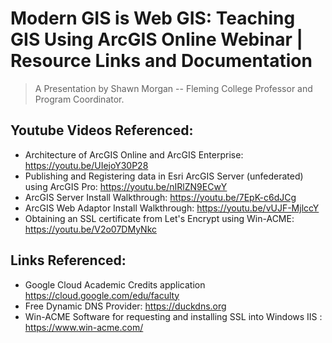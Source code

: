 # Modern GIS is Web GIS: Teaching GIS Using ArcGIS Online Webinar | Resource Links and Documentation
> A Presentation by Shawn Morgan -- Fleming College Professor and Program Coordinator.

## Youtube Videos Referenced:

- Architecture of ArcGIS Online and ArcGIS Enterprise: https://youtu.be/UIejoY30P28 
- Publishing and Registering data in Esri ArcGIS Server (unfederated) using ArcGIS Pro: https://youtu.be/nIRlZN9ECwY 
- ArcGIS Server Install Walkthrough: https://youtu.be/7EpK-c6dJCg 
- ArcGIS Web Adaptor Install Walkthrough: https://youtu.be/vUJF-MjlccY
- Obtaining an SSL certificate from Let's Encrypt using Win-ACME: https://youtu.be/V2o07DMyNkc

## Links Referenced:

- Google Cloud Academic Credits application https://cloud.google.com/edu/faculty 
- Free Dynamic DNS Provider: https://duckdns.org
- Win-ACME Software for requesting and installing SSL into Windows IIS : https://www.win-acme.com/


